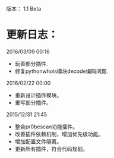 版本：
1.1 Beta

更新日志：
=========================

2016/03/09 00:16
 * 玩善部分插件.
 * 修复pythonwhois模块decode编码问题.

2016/02/22 00:00
 * 重新设计插件模块。
 * 重写部分插件。

2015/12/31 21:45
 * 整合pr0bescan功能插件。
 * 改善插件依赖机制，增加优先级功能。
 * 增加配置文件隔离。
 * 更新所有插件，符合代码规划。
